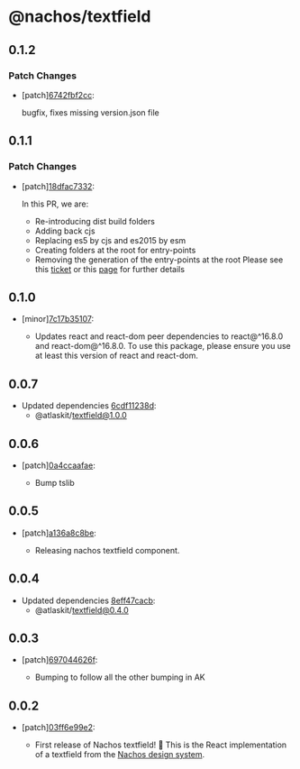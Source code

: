 # @nachos/textfield

## 0.1.2

### Patch Changes

- [patch][6742fbf2cc](https://bitbucket.org/atlassian/atlaskit-mk-2/commits/6742fbf2cc):

  bugfix, fixes missing version.json file

## 0.1.1

### Patch Changes

- [patch][18dfac7332](https://bitbucket.org/atlassian/atlaskit-mk-2/commits/18dfac7332):

  In this PR, we are:

  - Re-introducing dist build folders
  - Adding back cjs
  - Replacing es5 by cjs and es2015 by esm
  - Creating folders at the root for entry-points
  - Removing the generation of the entry-points at the root
    Please see this [ticket](https://product-fabric.atlassian.net/browse/BUILDTOOLS-118) or this [page](https://hello.atlassian.net/wiki/spaces/FED/pages/452325500/Finishing+Atlaskit+multiple+entry+points) for further details

## 0.1.0

- [minor][7c17b35107](https://bitbucket.org/atlassian/atlaskit-mk-2/commits/7c17b35107):

  - Updates react and react-dom peer dependencies to react@^16.8.0 and react-dom@^16.8.0. To use this package, please ensure you use at least this version of react and react-dom.

## 0.0.7

- Updated dependencies [6cdf11238d](https://bitbucket.org/atlassian/atlaskit-mk-2/commits/6cdf11238d):
  - @atlaskit/textfield@1.0.0

## 0.0.6

- [patch][0a4ccaafae](https://bitbucket.org/atlassian/atlaskit-mk-2/commits/0a4ccaafae):

  - Bump tslib

## 0.0.5

- [patch][a136a8c8be](https://bitbucket.org/atlassian/atlaskit-mk-2/commits/a136a8c8be):

  - Releasing nachos textfield component.

## 0.0.4

- Updated dependencies [8eff47cacb](https://bitbucket.org/atlassian/atlaskit-mk-2/commits/8eff47cacb):
  - @atlaskit/textfield@0.4.0

## 0.0.3

- [patch][697044626f](https://bitbucket.org/atlassian/atlaskit-mk-2/commits/697044626f):

  - Bumping to follow all the other bumping in AK

## 0.0.2

- [patch][03ff6e99e2](https://bitbucket.org/atlassian/atlaskit-mk-2/commits/03ff6e99e2):

  - First release of Nachos textfield! 🎉 This is the React implementation of a textfield from the [Nachos design system](https://design.trello.com/).
